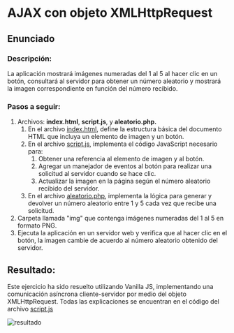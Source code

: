# AJAX con objeto XMLHttpRequest

## Enunciado
### Descripción:
La aplicación mostrará imágenes numeradas del 1 al 5 al hacer clic en un botón, consultará al servidor para obtener un
número aleatorio y mostrará la imagen correspondiente en función del número recibido.
### Pasos a seguir:
<ol>
  <li>Archivos: <b>index.html</b>, <b>script.js</b>, y <b>aleatorio.php.</b>
  <ol>
    <li>En el archivo <ins>index.html</ins>, define la estructura básica del documento HTML que incluya un elemento de imagen y un botón.</li>
    <li>En el archivo <ins>script.js</ins>, implementa el código JavaScript necesario para:
    <ol>
      <li>Obtener una referencia al elemento de imagen y al botón.</li>
      <li>Agregar un manejador de eventos al botón para realizar una solicitud al servidor cuando se hace clic.</li>
      <li>Actualizar la imagen en la página según el número aleatorio recibido del servidor.</li>
    </ol>
    </li>
    <li>En el archivo <ins>aleatorio.php</ins>, implementa la lógica para generar y devolver un número aleatorio entre 1 y 5 cada vez que recibe una solicitud.</li>
  </ol>
  </li>
  <li>Carpeta llamada "img" que contenga imágenes numeradas del 1 al 5 en formato PNG.</li>
  <li>Ejecuta la aplicación en un servidor web y verifica que al hacer clic en el botón, la imagen cambie de acuerdo al número aleatorio obtenido del servidor.</li>
</ol>

## Resultado:
Este ejercicio ha sido resuelto utilizando Vanilla JS, implementando una comunicación asíncrona cliente-servidor por medio del objeto XMLHttpRequest. Todas las explicaciones se encuentran en el código del archivo [script.js](script.js)

![resultado](https://github.com/user-attachments/assets/8dcf3176-9a71-4a9c-b301-3def153ca5fc)


